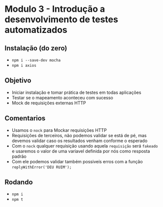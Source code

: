 # Modulo 3 - Introdução a desenvolvimento de testes automatizados

## Instalação (do zero)

- `npm i --save-dev mocha`
- `npm i axios`

## Objetivo

- Iniciar instalação e tomar prática de testes em todas aplicações
- Testar se o mapeamento aconteceu com sucesso
- Mock de requisições externas HTTP

## Comentarios

- Usamos o `nock` para Mockar requisições HTTP
- Requisições de terceiros, não podemos validar se está de pé, mas devemos validar caso os resultados venham conforme o esperado
- Com o `nock` qualquer requisição usando aquela `requisição` será `fakeado` e usaremos o valor de uma variavel definida por nós como resposta padrão
- Com ele podemos validar também possiveís erros com a função `replyWithError('DEU RUIM');`

## Rodando

- `npm i`
- `npm t`
